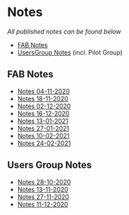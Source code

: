 # Notes

_All published notes can be found below_

- [FAB Notes](#fab-notes)
- [UsersGroup Notes](#users-group-notes) (incl. Pilot Group)

## FAB Notes

- [Notes 04-11-2020](2020-11-04-notes-FAB-session-1.md)
- [Notes 18-11-2020](2020-11-18-FAB-notes.md)
- [Notes 02-12-2020](2020-12-02-FAB-notes.md)
- [Notes 16-12-2020](2020-12-16-FAB-notes.md)
- [Notes 13-01-2021](2021-01-13-FAB-notes.md)
- [Notes 27-01-2021](2021-01-27-FAB-notes.md)
- [Notes 10-02-2021](2021-02-10-FAB-notes.md)
- [Notes 24-02-2021](2021-02-24-FAB-notes.md)

## Users Group Notes

- [Notes 28-10-2020](2020-10-28-UG-Pilot-notes-session-1.md)
- [Notes 13-11-2020](2020-11-13-UG-Pilot-notes.md)
- [Notes 27-11-2020](2020-11-27-UG-Pilot-notes.md)
- [Notes 11-12-2020](2020-12-11-UG-Pilot-notes.md)

